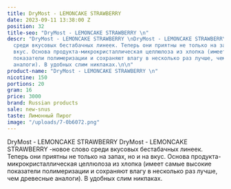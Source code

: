 ```yaml
---
title: DryMost - LEMONCAKE STRAWBERRY
date: 2023-09-11 13:38:00 Z
position: 32
title-seo: "DryMost - LEMONCAKE STRAWBERRY \n"
descr: "DryMost - LEMONCAKE STRAWBERRY \nDryMost - LEMONCAKE STRAWBERRY  -новое слово
  среди вкусовых бестабачных линеек. Теперь они приятны не только на запах, но и на
  вкус. Основа продукта-микрокристаллическая целлюлоза из хлопка (имеет самые высокие
  показатели полимеризации и сохраняют влагу в несколько раз лучше, чем древесные
  аналоги). В удобных слим никпаках.\n\n"
product-name: "DryMost - LEMONCAKE STRAWBERRY \n"
nicotine: 150
portions: 20
gram: 16
price: 3000
brand: Russian products
sale: new-snus
taste: Лимонный Пирог
image: "/uploads/7-0b6072.png"
---
```


DryMost - LEMONCAKE STRAWBERRY 
DryMost - LEMONCAKE STRAWBERRY  -новое слово среди вкусовых бестабачных линеек. Теперь они приятны не только на запах, но и на вкус. Основа продукта-микрокристаллическая целлюлоза из хлопка (имеет самые высокие показатели полимеризации и сохраняют влагу в несколько раз лучше, чем древесные аналоги). В удобных слим никпаках.

